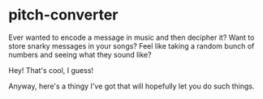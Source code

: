# pitch-converter

Ever wanted to encode a message in music and then decipher it? Want to store snarky messages in your songs? Feel like taking a random bunch of numbers and seeing what they sound like?

Hey! That's cool, I guess!

Anyway, here's a thingy I've got that will hopefully let you do such things.
